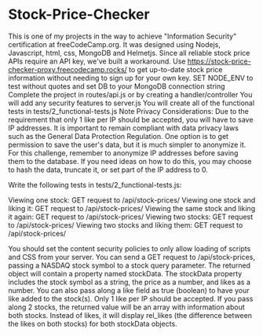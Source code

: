 # Stock-Price-Checker

This is one of my projects in the way to achieve "Information Security" certification at freeCodeCamp.org. It was designed using Nodejs, Javascript, html, css, MongoDB and Helmetjs.
Since all reliable stock price APIs require an API key, we've built a workaround. Use https://stock-price-checker-proxy.freecodecamp.rocks/ to get up-to-date stock price information without needing to sign up for your own key.
SET NODE_ENV to test without quotes and set DB to your MongoDB connection string
Complete the project in routes/api.js or by creating a handler/controller
You will add any security features to server.js
You will create all of the functional tests in tests/2_functional-tests.js
Note Privacy Considerations: Due to the requirement that only 1 like per IP should be accepted, you will have to save IP addresses. It is important to remain compliant with data privacy laws such as the General Data Protection Regulation. One option is to get permission to save the user's data, but it is much simpler to anonymize it. For this challenge, remember to anonymize IP addresses before saving them to the database. If you need ideas on how to do this, you may choose to hash the data, truncate it, or set part of the IP address to 0.

Write the following tests in tests/2_functional-tests.js:

Viewing one stock: GET request to /api/stock-prices/
Viewing one stock and liking it: GET request to /api/stock-prices/
Viewing the same stock and liking it again: GET request to /api/stock-prices/
Viewing two stocks: GET request to /api/stock-prices/
Viewing two stocks and liking them: GET request to /api/stock-prices/

You should set the content security policies to only allow loading of scripts and CSS from your server.
You can send a GET request to /api/stock-prices, passing a NASDAQ stock symbol to a stock query parameter. The returned object will contain a property named stockData.
The stockData property includes the stock symbol as a string, the price as a number, and likes as a number.
You can also pass along a like field as true (boolean) to have your like added to the stock(s). Only 1 like per IP should be accepted.
If you pass along 2 stocks, the returned value will be an array with information about both stocks. Instead of likes, it will display rel_likes (the difference between the likes on both stocks) for both stockData objects.
